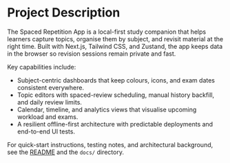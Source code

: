 # Project Description

The Spaced Repetition App is a local-first study companion that helps learners capture topics, organise them by subject, and revisit material at the right time. Built with Next.js, Tailwind CSS, and Zustand, the app keeps data in the browser so revision sessions remain private and fast.

Key capabilities include:

- Subject-centric dashboards that keep colours, icons, and exam dates consistent everywhere.
- Topic editors with spaced-review scheduling, manual history backfill, and daily review limits.
- Calendar, timeline, and analytics views that visualise upcoming workload and exams.
- A resilient offline-first architecture with predictable deployments and end-to-end UI tests.

For quick-start instructions, testing notes, and architectural background, see the [README](README.md) and the `docs/` directory.
